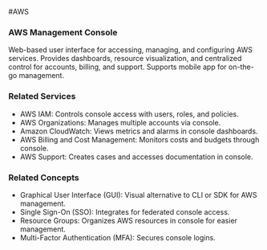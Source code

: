 #AWS
### AWS Management Console

Web-based user interface for accessing, managing, and configuring AWS services. Provides dashboards, resource visualization, and centralized control for accounts, billing, and support. Supports mobile app for on-the-go management.

### Related Services

- AWS IAM: Controls console access with users, roles, and policies.
- AWS Organizations: Manages multiple accounts via console.
- Amazon CloudWatch: Views metrics and alarms in console dashboards.
- AWS Billing and Cost Management: Monitors costs and budgets through console.
- AWS Support: Creates cases and accesses documentation in console.

### Related Concepts

- Graphical User Interface (GUI): Visual alternative to CLI or SDK for AWS management.
- Single Sign-On (SSO): Integrates for federated console access.
- Resource Groups: Organizes AWS resources in console for easier management.
- Multi-Factor Authentication (MFA): Secures console logins.
